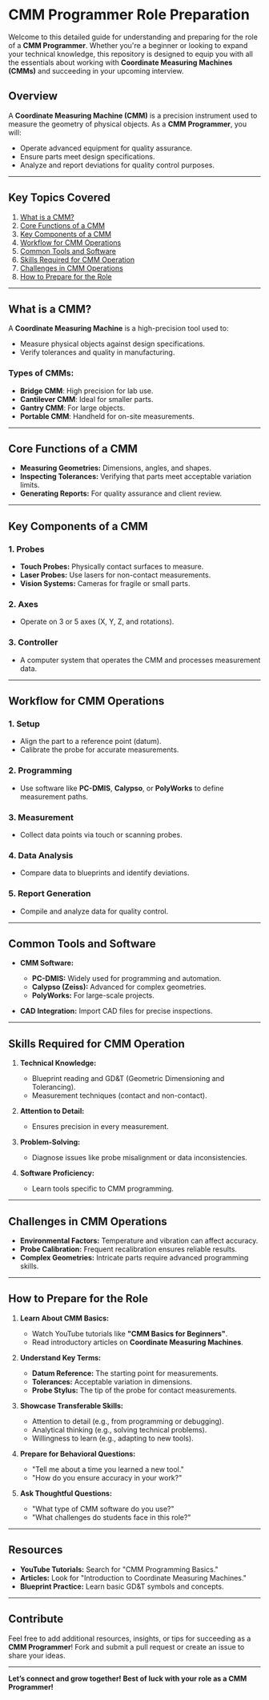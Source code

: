# CMM Programmer Role Preparation

Welcome to this detailed guide for understanding and preparing for the role of a **CMM Programmer**. Whether you're a beginner or looking to expand your technical knowledge, this repository is designed to equip you with all the essentials about working with **Coordinate Measuring Machines (CMMs)** and succeeding in your upcoming interview.

## Overview
A **Coordinate Measuring Machine (CMM)** is a precision instrument used to measure the geometry of physical objects. As a **CMM Programmer**, you will:

- Operate advanced equipment for quality assurance.
- Ensure parts meet design specifications.
- Analyze and report deviations for quality control purposes.

---

## Key Topics Covered

1. [What is a CMM?](#what-is-a-cmm)
2. [Core Functions of a CMM](#core-functions-of-a-cmm)
3. [Key Components of a CMM](#key-components-of-a-cmm)
4. [Workflow for CMM Operations](#workflow-for-cmm-operations)
5. [Common Tools and Software](#common-tools-and-software)
6. [Skills Required for CMM Operation](#skills-required-for-cmm-operation)
7. [Challenges in CMM Operations](#challenges-in-cmm-operations)
8. [How to Prepare for the Role](#how-to-prepare-for-the-role)

---

## What is a CMM?
A **Coordinate Measuring Machine** is a high-precision tool used to:

- Measure physical objects against design specifications.
- Verify tolerances and quality in manufacturing.

### Types of CMMs:
- **Bridge CMM**: High precision for lab use.
- **Cantilever CMM**: Ideal for smaller parts.
- **Gantry CMM**: For large objects.
- **Portable CMM**: Handheld for on-site measurements.

---

## Core Functions of a CMM
- **Measuring Geometries:** Dimensions, angles, and shapes.
- **Inspecting Tolerances:** Verifying that parts meet acceptable variation limits.
- **Generating Reports:** For quality assurance and client review.

---

## Key Components of a CMM

### 1. **Probes**
- **Touch Probes:** Physically contact surfaces to measure.
- **Laser Probes:** Use lasers for non-contact measurements.
- **Vision Systems:** Cameras for fragile or small parts.

### 2. **Axes**
- Operate on 3 or 5 axes (X, Y, Z, and rotations).

### 3. **Controller**
- A computer system that operates the CMM and processes measurement data.

---

## Workflow for CMM Operations

### 1. **Setup**
- Align the part to a reference point (datum).
- Calibrate the probe for accurate measurements.

### 2. **Programming**
- Use software like **PC-DMIS**, **Calypso**, or **PolyWorks** to define measurement paths.

### 3. **Measurement**
- Collect data points via touch or scanning probes.

### 4. **Data Analysis**
- Compare data to blueprints and identify deviations.

### 5. **Report Generation**
- Compile and analyze data for quality control.

---

## Common Tools and Software

- **CMM Software:**
  - **PC-DMIS:** Widely used for programming and automation.
  - **Calypso (Zeiss):** Advanced for complex geometries.
  - **PolyWorks:** For large-scale projects.

- **CAD Integration:** Import CAD files for precise inspections.

---

## Skills Required for CMM Operation

1. **Technical Knowledge:**
   - Blueprint reading and GD&T (Geometric Dimensioning and Tolerancing).
   - Measurement techniques (contact and non-contact).

2. **Attention to Detail:**
   - Ensures precision in every measurement.

3. **Problem-Solving:**
   - Diagnose issues like probe misalignment or data inconsistencies.

4. **Software Proficiency:**
   - Learn tools specific to CMM programming.

---

## Challenges in CMM Operations

- **Environmental Factors:** Temperature and vibration can affect accuracy.
- **Probe Calibration:** Frequent recalibration ensures reliable results.
- **Complex Geometries:** Intricate parts require advanced programming skills.

---

## How to Prepare for the Role

1. **Learn About CMM Basics:**
   - Watch YouTube tutorials like **"CMM Basics for Beginners"**.
   - Read introductory articles on **Coordinate Measuring Machines**.

2. **Understand Key Terms:**
   - **Datum Reference:** The starting point for measurements.
   - **Tolerances:** Acceptable variation in dimensions.
   - **Probe Stylus:** The tip of the probe for contact measurements.

3. **Showcase Transferable Skills:**
   - Attention to detail (e.g., from programming or debugging).
   - Analytical thinking (e.g., solving technical problems).
   - Willingness to learn (e.g., adapting to new tools).

4. **Prepare for Behavioral Questions:**
   - "Tell me about a time you learned a new tool."
   - "How do you ensure accuracy in your work?"

5. **Ask Thoughtful Questions:**
   - "What type of CMM software do you use?"
   - "What challenges do students face in this role?"

---

## Resources
- **YouTube Tutorials:** Search for "CMM Programming Basics."
- **Articles:** Look for "Introduction to Coordinate Measuring Machines."
- **Blueprint Practice:** Learn basic GD&T symbols and concepts.

---

## Contribute
Feel free to add additional resources, insights, or tips for succeeding as a **CMM Programmer**! Fork and submit a pull request or create an issue to share your ideas.

---

**Let’s connect and grow together! Best of luck with your role as a CMM Programmer!**


